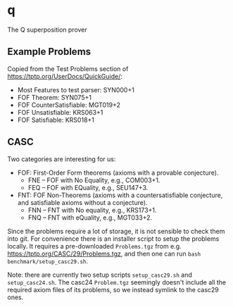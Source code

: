 # q
The Q superposition prover

## Example Problems

Copied from the Test Problems section of <https://tptp.org/UserDocs/QuickGuide/>:
- Most Features to test parser: SYN000+1
- FOF Theorem: SYN075+1
- FOF CounterSatisfiable: MGT019+2
- FOF Unsatisfiable: KRS063+1
- FOF Satisfiable: KRS018+1

## CASC
Two categories are interesting for us:
- FOF: First-Order Form theorems (axioms with a provable conjecture).
  - FNE – FOF with No Equality, e.g., COM003+1.
  - FEQ – FOF with EQuality, e.g., SEU147+3.
- FNT: FOF Non-Theorems (axioms with a countersatisfiable conjecture, and satisfiable axioms without a conjecture).
  - FNN – FNT with No equality, e.g., KRS173+1.
  - FNQ – FNT with eQuality, e.g., MGT033+2.

Since the problems require a lot of storage, it is not sensible to check them into git.
For convenience there is an installer script to setup the problems locally.
It requires a pre-downloaded `Problems.tgz` from e.g. <https://tptp.org/CASC/29/Problems.tgz>, and then one can run `bash benchmark/setup_casc29.sh`.

Note: there are currently two setup scripts `setup_casc29.sh` and `setup_casc24.sh`.
The casc24 `Problem.tgz` seemingly doesn't include all the required axiom files of its problems,
so we instead symlink to the casc29 ones.
